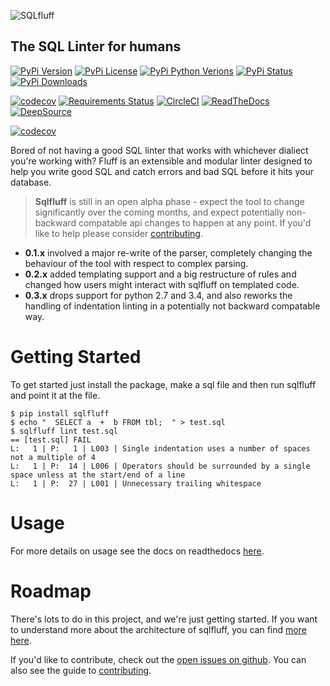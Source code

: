 ![SQLfluff](/images/sqlfluff-wide.png)

## The SQL Linter for humans

[![PyPi Version](https://img.shields.io/pypi/v/sqlfluff.svg?style=flat-square&logo=PyPi)](https://pypi.org/project/sqlfluff/)
[![PyPi License](https://img.shields.io/pypi/l/sqlfluff.svg?style=flat-square)](https://pypi.org/project/sqlfluff/)
[![PyPi Python Verions](https://img.shields.io/pypi/pyversions/sqlfluff.svg?style=flat-square)](https://pypi.org/project/sqlfluff/)
[![PyPi Status](https://img.shields.io/pypi/status/sqlfluff.svg?style=flat-square)](https://pypi.org/project/sqlfluff/)
[![PyPi Downloads](https://img.shields.io/pypi/dm/sqlfluff?style=flat-square)](https://pypi.org/project/sqlfluff/)

[![codecov](https://img.shields.io/codecov/c/gh/alanmcruickshank/sqlfluff.svg?style=flat-square&logo=Codecov)](https://codecov.io/gh/alanmcruickshank/sqlfluff)
[![Requirements Status](https://img.shields.io/requires/github/alanmcruickshank/sqlfluff.svg?style=flat-square)](https://requires.io/github/alanmcruickshank/sqlfluff/requirements/?branch=master)
[![CircleCI](https://img.shields.io/circleci/build/gh/alanmcruickshank/sqlfluff/master?style=flat-square&logo=CircleCI)](https://circleci.com/gh/alanmcruickshank/sqlfluff/tree/master)
[![ReadTheDocs](https://img.shields.io/readthedocs/sqlfluff?style=flat-square&logo=Read%20the%20Docs)](https://sqlfluff.readthedocs.io)
[![DeepSource](https://static.deepsource.io/deepsource-badge-light-mini.svg)](https://deepsource.io/gh/alanmcruickshank/sqlfluff/?ref=repository-badge)

[![codecov](https://img.shields.io/codeclimate/maintainability/alanmcruickshank/sqlfluff.svg?style=flat-square&logo=Code%20Climate)](https://codeclimate.com/github/alanmcruickshank/sqlfluff/maintainability)

Bored of not having a good SQL linter that works with whichever dialiect you're
working with? Fluff is an extensible and modular linter designed to help you write
good SQL and catch errors and bad SQL before it hits your database.

> **Sqlfluff** is still in an open alpha phase - expect the tool to change significantly
> over the coming months, and expect potentially non-backward compatable api changes
> to happen at any point. If you'd like to help please consider [contributing](CONTRIBUTING.md).

* **0.1.x** involved a major re-write of the parser, completely changing
  the behaviour of the tool with respect to complex parsing.
* **0.2.x** added templating support and a big restructure of rules
  and changed how users might interact with sqlfluff on templated code.
* **0.3.x** drops support for python 2.7 and 3.4, and also reworks the
  handling of indentation linting in a potentially not backward
  compatable way.

# Getting Started

To get started just install the package, make a sql file and then run sqlfluff and point it at the file.

```shell
$ pip install sqlfluff
$ echo "  SELECT a  +  b FROM tbl;  " > test.sql
$ sqlfluff lint test.sql
== [test.sql] FAIL
L:   1 | P:   1 | L003 | Single indentation uses a number of spaces not a multiple of 4
L:   1 | P:  14 | L006 | Operators should be surrounded by a single space unless at the start/end of a line
L:   1 | P:  27 | L001 | Unnecessary trailing whitespace
```

# Usage

For more details on usage see the docs on readthedocs [here](http://sqlfluff.readthedocs.io).

# Roadmap

There's lots to do in this project, and we're just getting started. If you want to understand more
about the architecture of sqlfluff, you can find [more here](https://sqlfluff.readthedocs.io/en/latest/architecture.html).

If you'd like to contribute, check out the
[open issues on github](https://github.com/alanmcruickshank/sqlfluff/issues).
You can also see the guide to [contributing](CONTRIBUTING.md).
